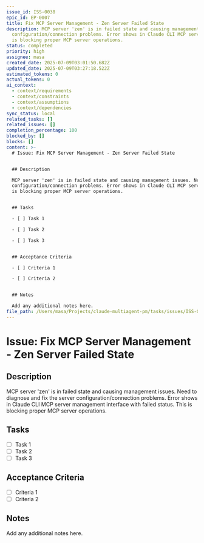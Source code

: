```yaml
---
issue_id: ISS-0038
epic_id: EP-0007
title: Fix MCP Server Management - Zen Server Failed State
description: MCP server 'zen' is in failed state and causing management issues. Need to diagnose and fix the server
  configuration/connection problems. Error shows in Claude CLI MCP server management interface with failed status. This
  is blocking proper MCP server operations.
status: completed
priority: high
assignee: masa
created_date: 2025-07-09T03:01:50.682Z
updated_date: 2025-07-09T03:27:18.522Z
estimated_tokens: 0
actual_tokens: 0
ai_context:
  - context/requirements
  - context/constraints
  - context/assumptions
  - context/dependencies
sync_status: local
related_tasks: []
related_issues: []
completion_percentage: 100
blocked_by: []
blocks: []
content: >-
  # Issue: Fix MCP Server Management - Zen Server Failed State


  ## Description

  MCP server 'zen' is in failed state and causing management issues. Need to diagnose and fix the server
  configuration/connection problems. Error shows in Claude CLI MCP server management interface with failed status. This
  is blocking proper MCP server operations.


  ## Tasks

  - [ ] Task 1

  - [ ] Task 2

  - [ ] Task 3


  ## Acceptance Criteria

  - [ ] Criteria 1

  - [ ] Criteria 2


  ## Notes

  Add any additional notes here.
file_path: /Users/masa/Projects/claude-multiagent-pm/tasks/issues/ISS-0038-fix-mcp-server-management-zen-server-failed-state.md
---
```


# Issue: Fix MCP Server Management - Zen Server Failed State

## Description
MCP server 'zen' is in failed state and causing management issues. Need to diagnose and fix the server configuration/connection problems. Error shows in Claude CLI MCP server management interface with failed status. This is blocking proper MCP server operations.

## Tasks
- [ ] Task 1
- [ ] Task 2
- [ ] Task 3

## Acceptance Criteria
- [ ] Criteria 1
- [ ] Criteria 2

## Notes
Add any additional notes here.
